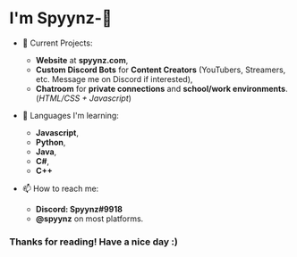 # I'm Spyynz-👋
- 🔭 Current Projects:
  - **Website** at **spyynz.com**,
  - **Custom Discord Bots** for **Content Creators** (YouTubers, Streamers, etc. Message me on Discord if interested),
  - **Chatroom** for **private connections** and **school/work environments**. (*HTML/CSS + Javascript*)
  
- 🌱 Languages I'm learning:
  - **Javascript**,
  - **Python**,
  - **Java**,
  - **C#**,
  - **C++**
  
- 📫 How to reach me:
  - **Discord: Spyynz#9918**
  - **@spyynz** on most platforms.
  
### Thanks for reading! Have a nice day :)
